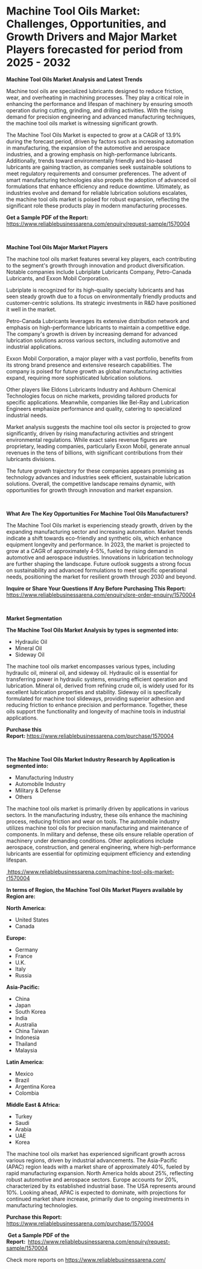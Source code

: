 <p><h1>Machine Tool Oils Market: Challenges, Opportunities, and Growth Drivers and Major Market Players forecasted for period from 2025 - 2032</h1></p><p><strong>Machine Tool Oils Market Analysis and Latest Trends</strong></p>
<p><p>Machine tool oils are specialized lubricants designed to reduce friction, wear, and overheating in machining processes. They play a critical role in enhancing the performance and lifespan of machinery by ensuring smooth operation during cutting, grinding, and drilling activities. With the rising demand for precision engineering and advanced manufacturing techniques, the machine tool oils market is witnessing significant growth.</p><p>The Machine Tool Oils Market is expected to grow at a CAGR of 13.9% during the forecast period, driven by factors such as increasing automation in manufacturing, the expansion of the automotive and aerospace industries, and a growing emphasis on high-performance lubricants. Additionally, trends toward environmentally friendly and bio-based lubricants are gaining traction, as companies seek sustainable solutions to meet regulatory requirements and consumer preferences. The advent of smart manufacturing technologies also propels the adoption of advanced oil formulations that enhance efficiency and reduce downtime. Ultimately, as industries evolve and demand for reliable lubrication solutions escalates, the machine tool oils market is poised for robust expansion, reflecting the significant role these products play in modern manufacturing processes.</p></p>
<p><strong>Get a Sample PDF of the Report:&nbsp;</strong> <a href="https://www.reliablebusinessarena.com/enquiry/request-sample/1570004?utm_campaign=2527&utm_medium=2&utm_source=Github&utm_content=ia&utm_term=25032025&utm_id=machine-tool-oils">https://www.reliablebusinessarena.com/enquiry/request-sample/1570004</a></p>
<p>&nbsp;</p>
<p><strong>Machine Tool Oils Major Market Players</strong></p>
<p><p>The machine tool oils market features several key players, each contributing to the segment's growth through innovation and product diversification. Notable companies include Lubriplate Lubricants Company, Petro-Canada Lubricants, and Exxon Mobil Corporation. </p><p>Lubriplate is recognized for its high-quality specialty lubricants and has seen steady growth due to a focus on environmentally friendly products and customer-centric solutions. Its strategic investments in R&D have positioned it well in the market.</p><p>Petro-Canada Lubricants leverages its extensive distribution network and emphasis on high-performance lubricants to maintain a competitive edge. The company's growth is driven by increasing demand for advanced lubrication solutions across various sectors, including automotive and industrial applications.</p><p>Exxon Mobil Corporation, a major player with a vast portfolio, benefits from its strong brand presence and extensive research capabilities. The company is poised for future growth as global manufacturing activities expand, requiring more sophisticated lubrication solutions.</p><p>Other players like Eldons Lubricants Industry and Ashburn Chemical Technologies focus on niche markets, providing tailored products for specific applications. Meanwhile, companies like Bel-Ray and Lubrication Engineers emphasize performance and quality, catering to specialized industrial needs.</p><p>Market analysis suggests the machine tool oils sector is projected to grow significantly, driven by rising manufacturing activities and stringent environmental regulations. While exact sales revenue figures are proprietary, leading companies, particularly Exxon Mobil, generate annual revenues in the tens of billions, with significant contributions from their lubricants divisions.</p><p>The future growth trajectory for these companies appears promising as technology advances and industries seek efficient, sustainable lubrication solutions. Overall, the competitive landscape remains dynamic, with opportunities for growth through innovation and market expansion.</p></p>
<p>&nbsp;</p>
<p><strong>What Are The Key Opportunities For Machine Tool Oils Manufacturers?</strong></p>
<p><p>The Machine Tool Oils market is experiencing steady growth, driven by the expanding manufacturing sector and increasing automation. Market trends indicate a shift towards eco-friendly and synthetic oils, which enhance equipment longevity and performance. In 2023, the market is projected to grow at a CAGR of approximately 4-5%, fueled by rising demand in automotive and aerospace industries. Innovations in lubrication technology are further shaping the landscape. Future outlook suggests a strong focus on sustainability and advanced formulations to meet specific operational needs, positioning the market for resilient growth through 2030 and beyond.</p></p>
<p><strong>Inquire or Share Your Questions If Any Before Purchasing This Report:</strong> <a href="https://www.reliablebusinessarena.com/enquiry/pre-order-enquiry/1570004?utm_campaign=2527&utm_medium=2&utm_source=Github&utm_content=ia&utm_term=25032025&utm_id=machine-tool-oils">https://www.reliablebusinessarena.com/enquiry/pre-order-enquiry/1570004</a></p>
<p>&nbsp;</p>
<p><strong>Market Segmentation</strong></p>
<p><strong>The Machine Tool Oils Market Analysis by types is segmented into:</strong></p>
<p><ul><li>Hydraulic Oil</li><li>Mineral Oil</li><li>Sideway Oil</li></ul></p>
<p><p>The machine tool oils market encompasses various types, including hydraulic oil, mineral oil, and sideway oil. Hydraulic oil is essential for transferring power in hydraulic systems, ensuring efficient operation and lubrication. Mineral oil, derived from refining crude oil, is widely used for its excellent lubrication properties and stability. Sideway oil is specifically formulated for machine tool slideways, providing superior adhesion and reducing friction to enhance precision and performance. Together, these oils support the functionality and longevity of machine tools in industrial applications.</p></p>
<p><strong>Purchase this Report:&nbsp;</strong><a href="https://www.reliablebusinessarena.com/purchase/1570004?utm_campaign=2527&utm_medium=2&utm_source=Github&utm_content=ia&utm_term=25032025&utm_id=machine-tool-oils">https://www.reliablebusinessarena.com/purchase/1570004</a></p>
<p>&nbsp;</p>
<p><strong>The Machine Tool Oils Market Industry Research by Application is segmented into:</strong></p>
<p><ul><li>Manufacturing Industry</li><li>Automobile Industry</li><li>Military & Defense</li><li>Others</li></ul></p>
<p><p>The machine tool oils market is primarily driven by applications in various sectors. In the manufacturing industry, these oils enhance the machining process, reducing friction and wear on tools. The automobile industry utilizes machine tool oils for precision manufacturing and maintenance of components. In military and defense, these oils ensure reliable operation of machinery under demanding conditions. Other applications include aerospace, construction, and general engineering, where high-performance lubricants are essential for optimizing equipment efficiency and extending lifespan.</p></p>
<p><a href="https://www.reliablebusinessarena.com/machine-tool-oils-market-r1570004?utm_campaign=2527&utm_medium=2&utm_source=Github&utm_content=ia&utm_term=25032025&utm_id=machine-tool-oils">&nbsp;https://www.reliablebusinessarena.com/machine-tool-oils-market-r1570004</a></p>
<p><strong>In terms of Region, the Machine Tool Oils Market Players available by Region are:</strong></p>
<p>
    <p> <strong> North America: </strong>
        <ul>
            <li>United States</li>
            <li>Canada</li>
        </ul>
        </p> 
    <p> <strong> Europe: </strong>
        <ul>
            <li>Germany</li>
            <li>France</li>
            <li>U.K.</li>
            <li>Italy</li>
            <li>Russia</li>
        </ul>
        </p> 
    <p> <strong> Asia-Pacific: </strong>
        <ul>
            <li>China</li>
            <li>Japan</li>
            <li>South Korea</li>
            <li>India</li>
            <li>Australia</li>
            <li>China Taiwan</li>
            <li>Indonesia</li>
            <li>Thailand</li>
            <li>Malaysia</li>
        </ul>
        </p> 
    <p> <strong> Latin America: </strong>
        <ul>
            <li>Mexico</li>
            <li>Brazil</li>
            <li>Argentina Korea</li>
            <li>Colombia</li>
        </ul>
        </p> 
    <p> <strong> Middle East & Africa: </strong>
        <ul>
            <li>Turkey</li>
            <li>Saudi</li>
            <li>Arabia</li>
            <li>UAE</li>
            <li>Korea</li>
        </ul>
    </p>
    </p>
<p><p>The machine tool oils market has experienced significant growth across various regions, driven by industrial advancements. The Asia-Pacific (APAC) region leads with a market share of approximately 40%, fueled by rapid manufacturing expansion. North America holds about 25%, reflecting robust automotive and aerospace sectors. Europe accounts for 20%, characterized by its established industrial base. The USA represents around 10%. Looking ahead, APAC is expected to dominate, with projections for continued market share increase, primarily due to ongoing investments in manufacturing technologies.</p></p>
<p><strong>Purchase this Report: </strong><a href="https://www.reliablebusinessarena.com/purchase/1570004?utm_campaign=2527&utm_medium=2&utm_source=Github&utm_content=ia&utm_term=25032025&utm_id=machine-tool-oils">https://www.reliablebusinessarena.com/purchase/1570004</a></p>
<p>&nbsp;<strong>Get a Sample PDF of the Report:&nbsp;&nbsp;</strong><a href="https://www.reliablebusinessarena.com/enquiry/request-sample/1570004?utm_campaign=2527&utm_medium=2&utm_source=Github&utm_content=ia&utm_term=25032025&utm_id=machine-tool-oils">https://www.reliablebusinessarena.com/enquiry/request-sample/1570004</a></p>
<p><strong></strong></p>
<p>Check more reports on <a href="https://www.reliablebusinessarena.com/?utm_campaign=2527&utm_medium=2&utm_source=Github&utm_content=ia&utm_term=25032025&utm_id=machine-tool-oils">https://www.reliablebusinessarena.com/</a></p>